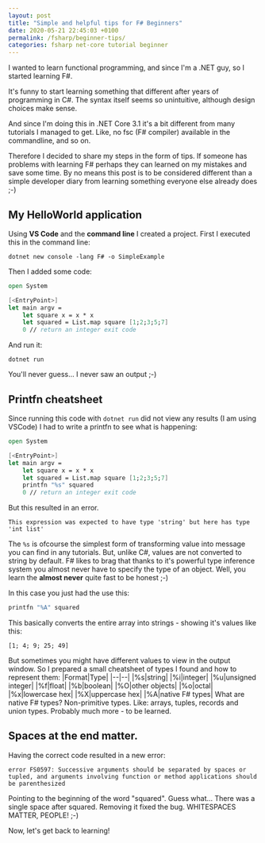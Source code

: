 ```yaml
---
layout: post
title: "Simple and helpful tips for F# Beginners"
date: 2020-05-21 22:45:03 +0100
permalink: /fsharp/beginner-tips/
categories: fsharp net-core tutorial beginner
---
```


I wanted to learn functional programming, and since I'm a .NET guy, so I started learning F#.

It's funny to start learning something that different after years of programming in C#. The syntax itself seems so unintuitive, although design choices make sense. 

And since I'm doing this in .NET Core 3.1 it's a bit different from many tutorials I managed to get. Like, no fsc (F# compiler) available in the commandline, and so on.

Therefore I decided to share my steps in the form of tips. If someone has problems with learning F# perhaps they can learned on my mistakes and save some time. By no means this post is to be considered different than a simple developer diary from learning something everyone else already does ;-)

## My HelloWorld application

Using **VS Code** and the **command line** I created a project. First I executed this in the command line:
```
dotnet new console -lang F# -o SimpleExample
```
Then I added some code:
```fsharp
open System

[<EntryPoint>]
let main argv =
    let square x = x * x
    let squared = List.map square [1;2;3;5;7]
    0 // return an integer exit code
```
And run it:
```
dotnet run
```

You'll never guess... I never saw an output ;-)

## Printfn cheatsheet

Since running this code with `dotnet run` did not view any results (I am using VSCode) I had to write a printfn to see what is happening:
```fsharp
open System

[<EntryPoint>]
let main argv =
    let square x = x * x
    let squared = List.map square [1;2;3;5;7]
    printfn "%s" squared
    0 // return an integer exit code
```
But this resulted in an error.
```
This expression was expected to have type 'string' but here has type 'int list'
```
The `%s` is ofcourse the simplest form of transforming value into message you can find in any tutorials. But, unlike C#, values are not converted to string by default. F# likes to brag that thanks to it's powerful type inference system you almost never have to specify the type of an object. Well, you learn the **almost never** quite fast to be honest ;-)

In this case you just had the use this:
```fsharp
printfn "%A" squared 
```
This basically converts the entire array into strings - showing it's values like this:
```
[1; 4; 9; 25; 49]
```
But sometimes you might have different values to view in the output window. So I prepared a small cheatsheet of types I found and how to represent them:
|Format|Type|
|--|--|
|%s|string|
|%i|integer|
|%u|unsigned integer|
|%f|float|
|%b|boolean|
|%O|other objects|
|%o|octal|
|%x|lowercase hex|
|%X|uppercase hex|
|%A|native F# types|
What are native F# types? Non-primitive types. Like: arrays, tuples, records and union types. Probably much more - to be learned.

## Spaces at the end matter.

Having the correct code resulted in a new error:
```
error FS0597: Successive arguments should be separated by spaces or tupled, and arguments involving function or method applications should be parenthesized
```
Pointing to the beginning of the word "squared".
Guess what... There was a single space after squared. Removing it fixed the bug. WHITESPACES MATTER, PEOPLE! ;-)

Now, let's get back to learning!